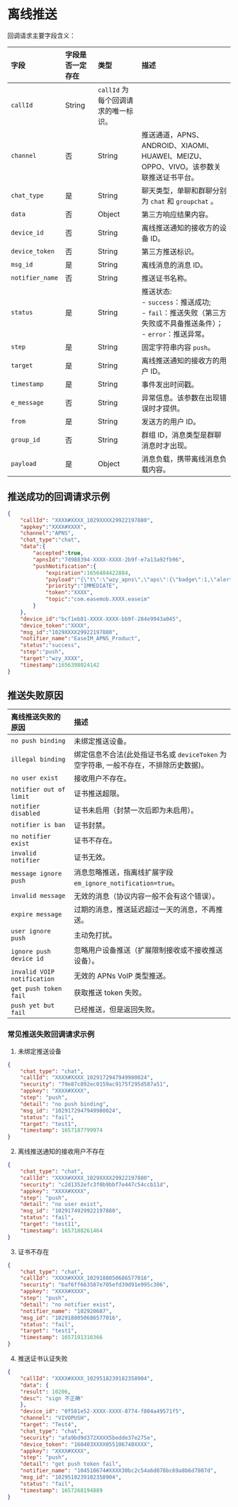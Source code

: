 # 离线推送

回调请求主要字段含义：

| 字段   | 字段是否一定存在 | 类型   | 描述          |
| :----- | :------- | :---------- | :----------- |
| `callId`    | String   | `callId` 为每个回调请求的唯一标识。 |
| `channel`       | 否               | String | 推送通道，APNS、ANDROID、XIAOMI、HUAWEI、MEIZU、OPPO、VIVO。该参数关联推送证书平台。   |
| `chat_type`     | 是               | String | 聊天类型，单聊和群聊分别为 `chat` 和 `groupchat` 。     |
| `data`          | 否    | Object | 第三方响应结果内容。   | 
| `device_id`     | 否   | String | 离线推送通知的接收方的设备 ID。   | 
| `device_token`  | 否     | String | 第三方推送标识。 | 
| `msg_id`        | 是               | String | 离线消息的消息 ID。  |
| `notifier_name` |  否               |  String  | 推送证书名称。                   | 
| `status`   | 是    | String | 推送状态:<br/> - `success`：推送成功;<br/> - `fail`：推送失败（第三方失败或不具备推送条件）；<br/> - `error`：推送异常。 |
| `step`   | 是   | String | 固定字符串内容 `push`。  |
| `target`| 是   | String | 离线推送通知的接收方的用户 ID。 |
| `timestamp`     | 是    | String | 事件发出时间戳。           |
| `e_message`     | 否               | String | 异常信息。该参数在出现错误时才提供。| 
| `from`          | 是               | String | 发送方的用户 ID。  |
| `group_id`      | 否               | String | 群组 ID，消息类型是群聊消息时才出现。 |
| `payload`       | 是    | Object | 消息负载，携带离线消息负载内容。  |

## 推送成功的回调请求示例

```json
{
    "callId": "XXXX#XXXX_1029XXXX29922197880",
    "appkey":"XXXX#XXXX",
    "channel":"APNS",
    "chat_type":"chat",
    "data":{
        "accepted":true,
        "apnsId":"7d988394-XXXX-XXXX-2b9f-e7a13a92fb96",
        "pushNotification":{
            "expiration":1656484422884,
            "payload":"{\"t\":\"wzy_apns\",\"aps\":{\"badge\":1,\"alert\":{\"body\":\"请点击查看\",\"title\":\"您有一条新消息\"},\"sound\":\"ring.caf\"},\"e\":{\"em_push_sound\":\"ring.caf\"},\"f\":\"wzy_vivo\",\"m\":\"626473521765161477\"}",
            "priority":"IMMEDIATE",
            "token":"XXXX",
            "topic":"com.easemob.XXXX.easeim"
        }
    },
    "device_id":"bcf1eb81-XXXX-XXXX-bb9f-284e9943a045",
    "device_token":"XXXX",
    "msg_id":"1029XXXX29922197880",
    "notifier_name":"EaseIM_APNS_Product",
    "status":"success",
    "step":"push",
    "target":"wzy_XXXX",
    "timestamp":1656398024142
}
```

## 推送失败原因

| 离线推送失败的原因    | 描述          |
| :------------------- | :----- | 
| `no push binding`           | 未绑定推送设备。       |
| `illegal binding`           | 绑定信息不合法(此处指证书名或 `deviceToken` 为空字符串, 一般不存在，不排除历史数据)。 |
| `no user exist`             | 接收用户不存在。       |  
| `notifier out of limit`     | 证书推送超限。     | 
| `notifier disabled`         | 证书未启用（封禁一次后即为未启用）。  |
| `notifier is ban`           | 证书封禁。        |
| `no notifier exist`         | 证书不存在。     |
| `invalid notifier`          | 证书无效。        |
| `message ignore push`       | 消息忽略推送，指离线扩展字段 `em_ignore_notification=true`。 |
| `invalid message`           | 无效的消息（协议内容一般不会有这个错误）。                     |
| `expire message`            | 过期的消息，推送延迟超过一天的消息，不再推送。                 |
| `user ignore push`          | 主动免打扰。      | 
| `ignore push device id`     | 忽略用户设备推送（扩展限制接收或不接收推送设备）。    |
| `invalid VOIP notification` | 无效的 APNs VoIP 类型推送。   | 
| `get push token fail`       | 获取推送 token 失败。       |
| `push yet but fail `        | 已经推送，但是返回失败。       |

### 常见推送失败回调请求示例

1. 未绑定推送设备

```json
{
    "chat_type": "chat",
    "callId": "XXXX#XXXX_1029172947949980024",
    "security": "79e87c892ec0159ac9175f295d587a51",
    "appkey": "XXXX#XXXX",
    "step": "push",
    "detail": "no push binding",
    "msg_id": "1029172947949980024",
    "status": "fail",
    "target": "test1",
    "timestamp": 1657187799974
}
```

2. 离线推送通知的接收用户不存在

```json
{
    "chat_type": "chat",
    "callId": "XXXX#XXXX_1029XXXX29922197880",
    "security": "c2d1352efc3f0b9bbf7e447c54ccb11d",
    "appkey": "XXXX#XXXX",
    "step": "push",
    "detail": "no user exist",
    "msg_id": "1029174929922197880",
    "status": "fail",
    "target": "test11",
    "timestamp": 1657188261464
}
```

3. 证书不存在

```json
{
    "chat_type": "chat",
    "callId": "XXXX#XXXX_1029188050686577016",
    "security": "baf6ff663587e705efd39d91e995c306",
    "appkey": "XXXX#XXXX",
    "step": "push",
    "detail": "no notifier exist",
    "notifier_name": "102920687",
    "msg_id": "1029188050686577016",
    "status": "fail",
    "target": "test1",
    "timestamp": 1657191316366
}
```

4. 推送证书认证失败

```json
{
    "callId": "XXXX#XXXX_1029518239182358904",
    "data": {
    "result": 10206,
    "desc": "sign 不正确"
    },
    "device_id": "0f581e52-XXXX-XXXX-8774-f804a49571f5",
    "channel": "VIVOPUSH",
    "target": "Test4",
    "chat_type": "chat",
    "security": "afa9bd9d372XXXX5bedde37e275e",
    "device_token": "160403XXXX055106740XXXX",
    "appkey": "XXXX#XXXX",
    "step": "push",
    "detail": "get push token fail",
    "notifier_name": "104510674#XXXX30bc2c54a6d078bc69a8b6d7807d",
    "msg_id": "1029518239182358904",
    "status": "fail",
    "timestamp": 1657268194889
}
```